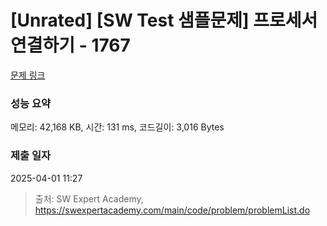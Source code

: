 # [Unrated] [SW Test 샘플문제] 프로세서 연결하기 - 1767 

[문제 링크](https://swexpertacademy.com/main/code/problem/problemDetail.do?contestProbId=AV4suNtaXFEDFAUf) 

### 성능 요약

메모리: 42,168 KB, 시간: 131 ms, 코드길이: 3,016 Bytes

### 제출 일자

2025-04-01 11:27



> 출처: SW Expert Academy, https://swexpertacademy.com/main/code/problem/problemList.do